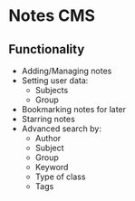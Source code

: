 # Notes CMS

## Functionality

- Adding/Managing notes
- Setting user data:
    - Subjects
	- Group
- Bookmarking notes for later
- Starring notes
- Advanced search by:
	- Author
	- Subject
	- Group
	- Keyword
	- Type of class
	- Tags